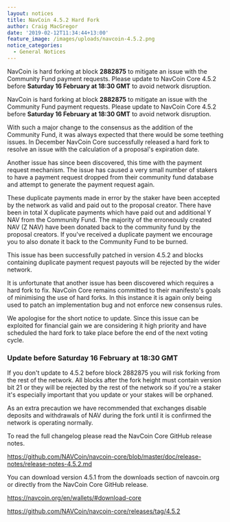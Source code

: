 ```yaml
---
layout: notices
title: NavCoin 4.5.2 Hard Fork
author: Craig MacGregor
date: '2019-02-12T11:34:44+13:00'
feature_image: /images/uploads/navcoin-4.5.2.png
notice_categories:
  - General Notices
---
```

NavCoin is hard forking at block **2882875** to mitigate an issue with the Community Fund payment requests. Please update to NavCoin Core 4.5.2 before **Saturday 16 February at 18:30 GMT** to avoid network disruption.

<!--more-->

NavCoin is hard forking at block **2882875** to mitigate an issue with the Community Fund payment requests. Please update to NavCoin Core 4.5.2 before **Saturday 16 February at 18:30 GMT** to avoid network disruption.

With such a major change to the consensus as the addition of the Community Fund, it was always expected that there would be some teething issues. In December NavCoin Core successfully released a hard fork to resolve an issue with the calculation of a proposal's expiration date. 

Another issue has since been discovered, this time with the payment request mechanism. The issue has caused a very small number of stakers to have a payment request dropped from their community fund database and attempt to generate the payment request again.

These duplicate payments made in error by the staker have been accepted by the network as valid and paid out to the proposal creator. There have been in total X duplicate payments which have paid out and additional Y NAV from the Community Fund. The majority of the erroneously created NAV (Z NAV) have been donated back to the community fund by the proposal creators. If you've received a duplicate payment we encourage you to also donate it back to the Community Fund to be burned.

This issue has been successfully patched in version 4.5.2 and blocks containing duplicate payment request payouts will be rejected by the wider network.

It is unfortunate that another issue has been discovered which requires a hard fork to fix. NavCoin Core remains committed to their manifesto's goals of minimising the use of hard forks. In this instance it is again only being used to patch an implementation bug and not enforce new consensus rules.

We apologise for the short notice to update. Since this issue can be exploited for financial gain we are considering it high priority and have scheduled the hard fork to take place before the end of the next voting cycle.

### Update before Saturday 16 February at 18:30 GMT

If you don't update to 4.5.2 before block 2882875 you will risk forking from the rest of the network. All blocks after the fork height must contain version bit 21 or they will be rejected by the rest of the network so if you're a staker it's especially important that you update or your stakes will be orphaned.

As an extra precaution we have recommended that exchanges disable deposits and withdrawals of NAV during the fork until it is confirmed the network is operating normally.

To read the full changelog please read the NavCoin Core GitHub release notes.

<https://github.com/NAVCoin/navcoin-core/blob/master/doc/release-notes/release-notes-4.5.2.md>

You can download version 4.5.1 from the downloads section of navcoin.org or directly from the NavCoin Core GitHub release.

<https://navcoin.org/en/wallets/#download-core>

<https://github.com/NAVCoin/navcoin-core/releases/tag/4.5.2>
